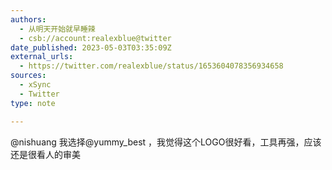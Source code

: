 ```yaml
---
authors:
  - 从明天开始就早睡辣
  - csb://account:realexblue@twitter
date_published: 2023-05-03T03:35:09Z
external_urls:
  - https://twitter.com/realexblue/status/1653604078356934658
sources:
  - xSync
  - Twitter
type: note

---
```


@nishuang 我选择@yummy_best ，我觉得这个LOGO很好看，工具再强，应该还是很看人的审美